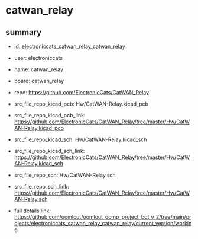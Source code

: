 # catwan_relay
 
## summary 
* id: electroniccats_catwan_relay_catwan_relay
* user: electroniccats
* name: catwan_relay
* board: catwan_relay
* repo: https://github.com/ElectronicCats/CatWAN_Relay
* src_file_repo_kicad_pcb: Hw/CatWAN-Relay.kicad_pcb
* src_file_repo_kicad_pcb_link: https://github.com/ElectronicCats/CatWAN_Relay/tree/master/Hw/CatWAN-Relay.kicad_pcb
* src_file_repo_kicad_sch: Hw/CatWAN-Relay.kicad_sch
* src_file_repo_kicad_sch_link: https://github.com/ElectronicCats/CatWAN_Relay/tree/master/Hw/CatWAN-Relay.kicad_sch

* src_file_repo_sch: Hw/CatWAN-Relay.sch
* src_file_repo_sch_link: https://github.com/ElectronicCats/CatWAN_Relay/tree/master/Hw/CatWAN-Relay.sch
* full details link: https://github.com/oomlout/oomlout_oomp_project_bot_v_2/tree/main/projects/electroniccats_catwan_relay_catwan_relay/current_version/working  






